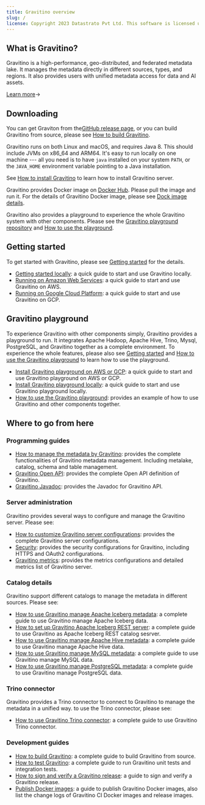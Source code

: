 ```yaml
---
title: Gravitino overview
slug: /
license: Copyright 2023 Datastrato Pvt Ltd. This software is licensed under the Apache License version 2.
---
```


## What is Gravitino?

Gravitino is a high-performance, geo-distributed, and federated metadata lake. It manages the
metadata directly in different sources, types, and regions. It also provides users with unified
metadata access for data and AI assets.

[Learn more](./overview)&rarr;

## Downloading

You can get Graviton from the[GitHub release page](https://github.com/datastrato/gravitino/releases),
or you can build Gravitino from source, please see [How to build Gravitino](./how-to-build).

Gravitino runs on both Linux and macOS, and requires Java 8. This should include JVMs on x86_64 and
ARM64. It's easy to run locally on one machine --- all you need is to have `java` installed on 
your system `PATH`, or the `JAVA_HOME` environment variable pointing to a Java installation.

See [How to install Gravitino](./how-to-install) to learn how to install Gravitino server.

Gravitino provides Docker image on [Docker Hub](https://hub.docker.com/u/datastrato). 
Please pull the image and run it. For the details of Gravitino Docker image, please see 
[Dock image details](./docker-image-details).

Gravitino also provides a playground to experience the whole Gravitino system with other components.
Please see the [Gravitino playground repository](https://github.com/datastrato/gravitino-playground) 
and [How to use the playground](./how-to-use-playground).

## Getting started

To get started with Gravitino, please see [Getting started](./getting-started) for the details.

* [Getting started locally](./getting-started#getting-started-locally): a quick guide to start 
  and use Gravitino locally.
* [Running on Amazon Web Services](./getting-started#getting-started-on-amazon-web-services): a 
  quick guide to start and use Gravitino on AWS.
* [Running on Google Cloud Platform](./getting-started#getting-started-on-google-cloud-platform): 
  a quick guide to start and use Gravitino on GCP.

## Gravitino playground

To experience Gravitino with other components simply, Gravitino provides a playground to run. It 
integrates Apache Hadoop, Apache Hive, Trino, Mysql, PostgreSQL, and Gravitino together as a 
complete environment. To experience the whole features, please also see 
[Getting started](./getting-started) and [How to use the Gravitino playground](./how-to-use-the-playground)
to learn how to use the playground.

* [Install Gravitino playground on AWS or GCP](./getting-started#installing-gravitino-playground-on-aws-or-google-cloud-platform):
  a quick guide to start and use Gravitino playground on AWS or GCP.
* [Install Gravitino playground locally](./getting-started#installing-gravitino-playground-locally):
  a quick guide to start and use Gravitino playground locally.
* [How to use the Gravitino playground](./how-to-use-the-playground): provides an example of how 
  to use Gravitino and other components together.  

## Where to go from here

### Programming guides

* [How to manage the metadata by Gravitino](./gravitino-metadata-manage): provides the complete 
  functionalities of Gravitino metadata management. Including metalake, catalog, schema and 
  table management.
* [Gravitino Open API](xxx): provides the complete Open API definition of Gravitino.
* [Gravitino Javadoc](xxx): provides the Javadoc for Gravitino API.

### Server administration

Gravitino provides several ways to configure and manage the Gravitino server. Please see:

* [How to customize Gravitino server configurations](./gravitino-server-config): provides the 
  complete Gravitino server configurations.
* [Security](./security): provides the security configurations for Gravitino, including HTTPS 
  and OAuth2 configurations.
* [Gravitino metrics](./metrics): provides the metrics configurations and detailed metrics list 
  of Gravitino server.

### Catalog details

Gravitino support different catalogs to manage the metadata in different sources. Please see:

* [How to use Gravitino manage Apache Iceberg metadata](./lakehouse-iceberg-catalog): a complete 
  guide to use Gravitino manage Apache Iceberg data.
* [How to set up Gravitino Apache Iceberg REST server](./iceberg-rest-service.md): a complete 
  guide to use Gravitino as Apache Iceberg REST catalog sesrver.
* [How to use Gravitino manage Apache Hive metadata](./hive-catalog): a complete guide to use 
  Gravitino manage Apache Hive data.
* [How to use Gravitino manage MySQL metadata](./jdbc-mysql-catalog): a complete guide to use 
  Gravitino manage MySQL data.
* [How to use Gravitino manage PostgreSQL metadata](./jdbc-postgresql-catalog): a complete guide 
  to use Gravitino manage PostgreSQL data.

### Trino connector

Gravitino provides a Trino connector to connect to Gravitino to manage the metadata in a unified 
way. to use the Trino connector, please see:

* [How to use Gravitino Trino connector](./trino-connector/): a complete guide to use Gravitino 
  Trino connector.

### Development guides

* [How to build Gravitino](./how-to-build): a complete guide to build Gravitino from 
  source.
* [How to test Gravitino](./how-to-test): a complete guide to run Gravitino unit tests and 
  integration tests.
* [How to sign and verify a Gravitino release](./how-to-sign-release): a guide to sign and verify 
  a Gravitino release.
* [Publish Docker images](./publish-docker-images): a guide to publish Gravitino Docker images, 
  also list the change logs of Gravitino CI Docker images and release images.